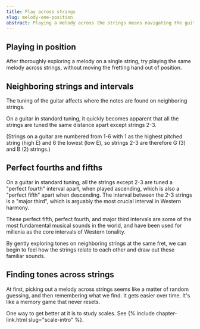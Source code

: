 ```yaml
---
title: Play across strings 
slug: melody-one-position
abstract: Playing a melody across the strings means navigating the guitar's tuning. 
---
```


## Playing in position

After thoroughly exploring a melody on a single string,
try playing the same melody across strings,
without moving the fretting hand out of position.

## Neighboring strings and intervals

The tuning of the guitar affects where the notes are found on neighboring strings.

On a guitar in standard tuning,
it quickly becomes apparent that
all the strings are tuned the same distance apart except strings 2-3.

(Strings on a guitar are numbered from 1-6 with 1 as the highest pitched string (high E)
and 6 the lowest (low E),
so strings 2-3 are therefore G (3) and B (2) strings.)

## Perfect fourths and fifths

On a guitar in standard tuning,
all the strings except 2-3 are tuned a "perfect fourth" interval apart,
when played ascending,
which is also a "perfect fifth" apart when descending.
The interval between the 2-3 strings is a "major third",
which is arguably the most crucial interval in Western harmony. 

These perfect fifth,
perfect fourth,
and major third intervals are some of the most fundamental musical sounds in the world,
and have been used for millenia as the core intervals of Western tonality.

By gently exploring tones on neighboring strings at the same fret,
we can begin to feel how the strings relate to each other
and draw out these familiar sounds.


## Finding tones across strings

At first,
picking out a melody across strings seems like a matter of random guessing,
and then remembering what we find.
It gets easier over time.
It's like a memory game that never resets.

One way to get better at it is to study scales.
See {% include chapter-link.html slug="scale-intro" %}.
